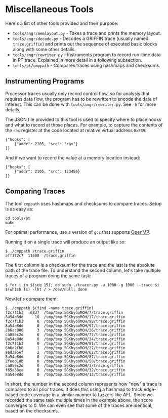 # Miscellaneous Tools

Here's a list of other tools provided and their purpose:

* `tools/angr/memlayout.py` - Takes a trace and prints the memory layout.
* `tools/angr/decode.py` - Decodes a GRIFFIN trace (usually named `trace.griffin`) and prints out the sequence
of executed basic blocks along with some other details.
* `tools/angr/rewriter.py` - Instruments program to record run-time data in PT trace. Explained in more detail
in a following subsection.
* `tools/pt/cmppath` - Compares traces using hashmaps and checksums.

## Instrumenting Programs

Processor traces usually only record control flow, so for analysis that requires data flow, the program has to be rewritten
to encode the data of interest. This can be done with `tools/angr/rewriter.py`. See `-h` for more details.

The JSON file provided to this tool is used to specify where to place hooks and what to record at those
places. For example, to capture the contents of the `rax` register at the code located at relative virtual
address `0x839`:

```
{"hooks": [
    {"addr": 2105, "src": "rax"}
]}
```

And if we want to record the value at a memory location instead:

```
{"hooks": [
    {"addr": 2105, "src": 123456}
]}
```

## Comparing Traces

The tool `cmppath` uses hashmaps and checksums to compare traces. Setup is as easy as:

```shell
cd tools/pt
make
```

For optimal performance, use a version of `gcc` that supports [OpenMP](https://gcc.gnu.org/wiki/openmp).

Running it on a single trace will produce an output like so:

```
$ ./cmppath /trace.griffin
aff172c7  11608  /trace.griffin
```

The first column is a checksum for the trace and the last is the absolute path of the trace file.
To understand the second column, let's take multiple traces of a program doing the same task:

```
$ for i in $(seq 15); do sudo ./tracer.py -u 1000 -g 1000 --trace $i $(which ls) -lht / > /dev/null; done
```

Now let's compare them:

```
$ ./cmppath $(find -name trace.griffin)
f2c7f1b3   6837  /tmp/tmp.5GKbyooMOH/7/trace.griffin
8a54e8dd     10  /tmp/tmp.5GKbyooMOH/17/trace.griffin
f2c7f1b3      0  /tmp/tmp.5GKbyooMOH/98/trace.griffin
8a54e8dd      0  /tmp/tmp.5GKbyooMOH/97/trace.griffin
2b6ac080      3  /tmp/tmp.5GKbyooMOH/26/trace.griffin
ca85ec2d      6  /tmp/tmp.5GKbyooMOH/77/trace.griffin
8a54e8dd      0  /tmp/tmp.5GKbyooMOH/34/trace.griffin
f2c7f1b3      0  /tmp/tmp.5GKbyooMOH/81/trace.griffin
6b6a2fb0      1  /tmp/tmp.5GKbyooMOH/27/trace.griffin
9ad3e5ef      2  /tmp/tmp.5GKbyooMOH/62/trace.griffin
8a54e8dd      0  /tmp/tmp.5GKbyooMOH/87/trace.griffin
2feed18b      0  /tmp/tmp.5GKbyooMOH/50/trace.griffin
ca85ec2d      0  /tmp/tmp.5GKbyooMOH/3/trace.griffin
f65a38ea      0  /tmp/tmp.5GKbyooMOH/32/trace.griffin
8a54e8dd      0  /tmp/tmp.5GKbyooMOH/13/trace.griffin
```

In short, the number in the second column represents how "new" a trace is compared to all prior traces.
It does this using a hashmap to track edge-based code coverage in a similar manner to fuzzers like AFL.
Since we recorded the same task multiple times in the example above, the score converges to 0. We can
even see that some of the traces are identical, based on the checksums.
